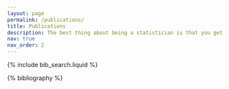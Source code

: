 ```yaml
---
layout: page
permalink: /publications/
title: Publications
description: The best thing about being a statistician is that you get to play in everyone's backyard. By John Tukey.
nav: true
nav_order: 2
---
```


<!-- _pages/publications.md -->

<!-- Bibsearch Feature -->

{% include bib_search.liquid %}

<div class="publications">

{% bibliography %}

</div>
